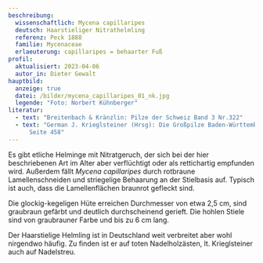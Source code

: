 ```yaml
---
beschreibung:
  wissenschaftlich: Mycena capillaripes
  deutsch: Haarstieliger Nitrathelmling
  referenz: Peck 1888
  familie: Mycenaceae
  erlaeuterung: capillaripes = behaarter Fuß
profil:
  aktualisiert: 2023-04-06
  autor_in: Dieter Gewalt
hauptbild:
  anzeige: true
  datei: /bilder/mycena_capillaripes_01_nk.jpg
  legende: "Foto: Norbert Kühnberger"
literatur:
  - text: "Breitenbach & Kränzlin: Pilze der Schweiz Band 3 Nr.322"
  - text: "German J. Krieglsteiner (Hrsg): Die Großpilze Baden-Württembergs Band 3,
      Seite 458"
---
```

Es gibt etliche Helminge mit Nitratgeruch, der sich bei der hier beschriebenen Art im Alter aber verflüchtigt oder als rettichartig empfunden wird. Außerdem fällt *Mycena capillaripes* durch rotbraune Lamellenschneiden und striegelige Behaarung an der Stielbasis auf. Typisch ist auch, dass die Lamellenflächen braunrot gefleckt sind.

Die glockig-kegeligen Hüte erreichen Durchmesser von etwa 2,5 cm,  sind graubraun gefärbt und deutlich durchscheinend gerieft. Die hohlen Stiele sind von graubrauner Farbe und bis zu 6 cm lang. 

Der Haarstielige Helmling ist in Deutschland weit verbreitet aber wohl nirgendwo häufig. Zu finden ist er auf toten Nadelholzästen, lt. Krieglsteiner auch auf Nadelstreu.